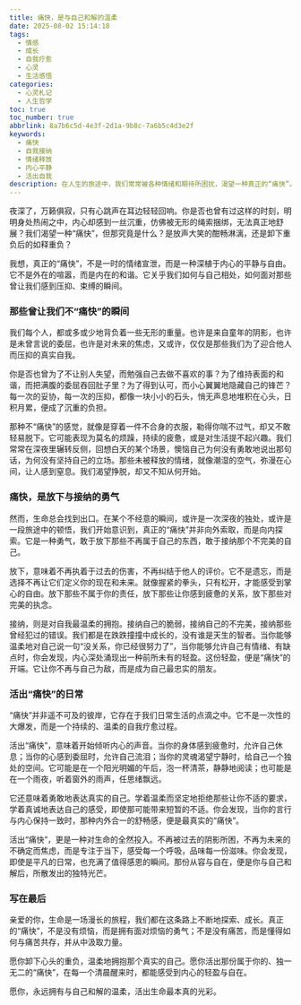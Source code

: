 ```yaml
---
title: 痛快，是与自己和解的温柔
date: 2025-08-02 15:14:18
tags:
  - 情感
  - 成长
  - 自我疗愈
  - 心灵
  - 生活感悟
categories:
  - 心灵札记
  - 人生哲学
toc: true
toc_number: true
abbrlink: 8a7b6c5d-4e3f-2d1a-9b8c-7a6b5c4d3e2f
keywords:
  - 痛快
  - 自我接纳
  - 情绪释放
  - 内心平静
  - 活出自我
description: 在人生的旅途中，我们常常被各种情绪和期待所困扰，渴望一种真正的“痛快”。这并非短暂的狂欢，而是一种深层次的、与自己和解的温柔。它关乎放下、接纳、以及勇敢地活出真实的自我。这篇文章，将带你一同探索，如何卸下心头的重负，找回那份久违的轻盈与自在。
---
```


夜深了，万籁俱寂，只有心跳声在耳边轻轻回响。你是否也曾有过这样的时刻，明明身处热闹之中，内心却感到一丝沉重，仿佛被无形的绳索捆绑，无法真正地舒展？我们渴望一种“痛快”，但那究竟是什么？是放声大笑的酣畅淋漓，还是卸下重负后的如释重负？

我想，真正的“痛快”，不是一时的情绪宣泄，而是一种深植于内心的平静与自由。它不是外在的喧嚣，而是内在的和谐。它关乎我们如何与自己相处，如何面对那些曾让我们感到压抑、束缚的瞬间。

### 那些曾让我们不“痛快”的瞬间

我们每个人，都或多或少地背负着一些无形的重量。也许是来自童年的阴影，也许是未曾言说的委屈，也许是对未来的焦虑，又或许，仅仅是那些我们为了迎合他人而压抑的真实自我。

你是否也曾为了不让别人失望，而勉强自己去做不喜欢的事？为了维持表面的和谐，而把满腹的委屈吞回肚子里？为了得到认可，而小心翼翼地隐藏自己的锋芒？每一次的妥协，每一次的压抑，都像一块小小的石头，悄无声息地堆积在心头，日积月累，便成了沉重的负担。

那种不“痛快”的感觉，就像是穿着一件不合身的衣服，勒得你喘不过气，却又不敢轻易脱下。它可能表现为莫名的烦躁，持续的疲惫，或是对生活提不起兴趣。我们常常在深夜里辗转反侧，回想白天的某个场景，懊恼自己为何没有勇敢地说出那句话，为何没有坚持自己的立场。那些未被释放的情绪，就像潮湿的空气，弥漫在心间，让人感到窒息。我们渴望挣脱，却又不知从何开始。

### 痛快，是放下与接纳的勇气

然而，生命总会找到出口。在某个不经意的瞬间，或许是一次深夜的独处，或许是一段旅途中的顿悟，我们开始意识到，真正的“痛快”并非向外索取，而是向内探索。它是一种勇气，敢于放下那些不再属于自己的东西，敢于接纳那个不完美的自己。

放下，意味着不再执着于过去的伤害，不再纠结于他人的评价。它不是遗忘，而是选择不再让它们定义你的现在和未来。就像握紧的拳头，只有松开，才能感受到掌心的自由。放下那些不属于你的责任，放下那些让你感到疲惫的关系，放下那些对完美的执念。

接纳，则是对自我最温柔的拥抱。接纳自己的脆弱，接纳自己的不完美，接纳那些曾经犯过的错误。我们都是在跌跌撞撞中成长的，没有谁是天生的智者。当你能够温柔地对自己说一句“没关系，你已经很努力了”，当你能够允许自己有情绪、有缺点时，你会发现，内心深处涌现出一种前所未有的轻盈。这份轻盈，便是“痛快”的开端。它让你不再与自己为敌，而是成为自己最忠实的朋友。

### 活出“痛快”的日常

“痛快”并非遥不可及的彼岸，它存在于我们日常生活的点滴之中。它不是一次性的大爆发，而是一个持续的、温柔的自我疗愈过程。

活出“痛快”，意味着开始倾听内心的声音。当你的身体感到疲惫时，允许自己休息；当你的心感到委屈时，允许自己流泪；当你的灵魂渴望宁静时，给自己一个独处的空间。它可能是在一个阳光明媚的午后，泡一杯清茶，静静地阅读；也可能是在一个雨夜，听着窗外的雨声，任思绪飘远。

它还意味着勇敢地表达真实的自己。学着温柔而坚定地拒绝那些让你不适的要求，学着真诚地表达自己的感受，即使那可能带来短暂的不适。你会发现，当你的言行与内心保持一致时，那种内外合一的舒畅感，便是最真实的“痛快”。

活出“痛快”，更是一种对生命的全然投入。不再被过去的阴影所困，不再为未来的不确定而焦虑，而是专注于当下，感受每一个呼吸，品味每一份滋味。你会发现，即使是平凡的日常，也充满了值得感恩的瞬间。那份从容与自在，便是你与自己和解后，所散发出的独特光芒。

### 写在最后

亲爱的你，生命是一场漫长的旅程，我们都在这条路上不断地探索、成长。真正的“痛快”，不是没有烦恼，而是拥有面对烦恼的勇气；不是没有痛苦，而是懂得如何与痛苦共存，并从中汲取力量。

愿你卸下心头的重负，温柔地拥抱那个真实的自己。愿你活出那份属于你的、独一无二的“痛快”，在每一个清晨醒来时，都能感受到内心的轻盈与自在。

愿你，永远拥有与自己和解的温柔，活出生命最本真的光彩。